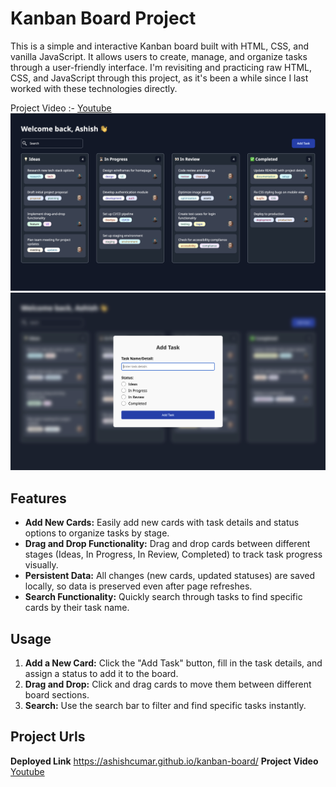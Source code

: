 # Kanban Board Project

This is a simple and interactive Kanban board built with HTML, CSS, and vanilla JavaScript. It allows users to create, manage, and organize tasks through a user-friendly interface. I'm revisiting and practicing raw HTML, CSS, and JavaScript through this project, as it's been a while since I last worked with these technologies directly.

Project Video :- [Youtube](https://youtu.be/CpUk-8dgjhY)
![Readme Image1](assets/readmeImg1.png)
![Readme Image2](assets/readmeImg2.png)

## Features

- **Add New Cards:** Easily add new cards with task details and status options to organize tasks by stage.
- **Drag and Drop Functionality:** Drag and drop cards between different stages (Ideas, In Progress, In Review, Completed) to track task progress visually.
- **Persistent Data:** All changes (new cards, updated statuses) are saved locally, so data is preserved even after page refreshes.
- **Search Functionality:** Quickly search through tasks to find specific cards by their task name.

## Usage

1. **Add a New Card:** Click the "Add Task" button, fill in the task details, and assign a status to add it to the board.
2. **Drag and Drop:** Click and drag cards to move them between different board sections.
3. **Search:** Use the search bar to filter and find specific tasks instantly.

## Project Urls

**Deployed Link** https://ashishcumar.github.io/kanban-board/
**Project Video** [Youtube](https://youtu.be/CpUk-8dgjhY)
